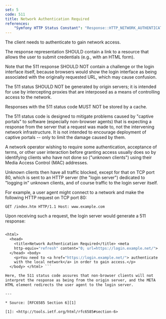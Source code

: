 ```yaml
---
set: 5
code: 511
title: Network Authentication Required
references:
    "Symfony HTTP Status Constant": "Response::HTTP_NETWORK_AUTHENTICATION_REQUIRED"
---
```


The client needs to authenticate to gain network access.

The response representation SHOULD contain a link to a resource that
allows the user to submit credentials (e.g., with an HTML form).

Note that the 511 response SHOULD NOT contain a challenge or the login
interface itself, because browsers would show the login interface as
being associated with the originally requested URL, which may cause
confusion.

The 511 status SHOULD NOT be generated by origin servers; it is intended
for use by intercepting proxies that are interposed as a means of
controlling access to the network.

Responses with the 511 status code MUST NOT be stored by a cache.

The 511 status code is designed to mitigate problems caused by "captive
portals" to software (especially non-browser agents) that is expecting a
response from the server that a request was made to, not the intervening
network infrastructure. It is not intended to encourage deployment of
captive portals -- only to limit the damage caused by them.

A network operator wishing to require some authentication, acceptance of
terms, or other user interaction before granting access usually does so
by identifying clients who have not done so ("unknown clients") using
their Media Access Control (MAC) addresses.

Unknown clients then have all traffic blocked, except for that on TCP
port 80, which is sent to an HTTP server (the "login server") dedicated
to "logging in" unknown clients, and of course traffic to the login
server itself.

For example, a user agent might connect to a network and make the
following HTTP request on TCP port 80:

``` GET /index.htm HTTP/1.1 Host: www.example.com ```

Upon receiving such a request, the login server would generate a 511
response:

``` HTTP/1.1 511 Network Authentication Required Content-Type: text/html

<html>
  <head>
    <title>Network Authentication Required</title> <meta
    http-equiv="refresh" content="0; url=https://login.example.net/">
  </head> <body>
    <p>You need to <a href="https://login.example.net/"> authenticate
    with the local network</a> in order to gain access.</p>
  </body> </html> ```

Here, the 511 status code assures that non-browser clients will not
interpret the response as being from the origin server, and the META
HTML element redirects the user agent to the login server.

---

* Source: [RFC6585 Section 6][1]

[1]: <http://tools.ietf.org/html/rfc6585#section-6>

